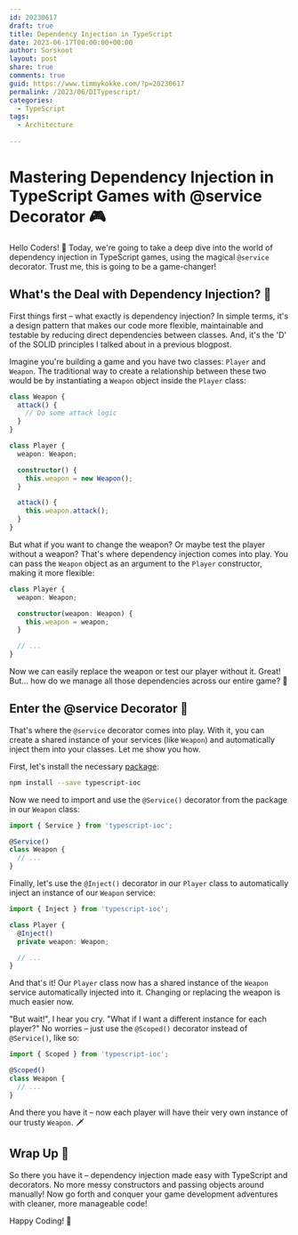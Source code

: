 ```yaml
---
id: 20230617
draft: true
title: Dependency Injection in TypeScript
date: 2023-06-17T00:00:00+00:00
author: Sorskoot
layout: post
share: true
comments: true
guid: https://www.timmykokke.com/?p=20230617
permalink: /2023/06/DITypescript/
categories:
  - TypeScript  
tags:
  - Architecture
  
---
```


# Mastering Dependency Injection in TypeScript Games with @service Decorator 🎮

Hello Coders! 👾 Today, we're going to take a deep dive into the world of dependency injection in TypeScript games, using the magical `@service` decorator. Trust me, this is going to be a game-changer!

## What's the Deal with Dependency Injection? 🤷

First things first – what exactly is dependency injection? In simple terms, it's a design pattern that makes our code more flexible, maintainable and testable by reducing direct dependencies between classes. And, it's the 'D' of the SOLID principles I talked about in a previous blogpost.

Imagine you're building a game and you have two classes: `Player` and `Weapon`. The traditional way to create a relationship between these two would be by instantiating a `Weapon` object inside the `Player` class:

```typescript
class Weapon {
  attack() {
    // Do some attack logic
  }
}

class Player {
  weapon: Weapon;

  constructor() {
    this.weapon = new Weapon();
  }

  attack() {
    this.weapon.attack();
  }
}
```

But what if you want to change the weapon? Or maybe test the player without a weapon? That's where dependency injection comes into play. You can pass the `Weapon` object as an argument to the `Player` constructor, making it more flexible:

```typescript
class Player {
  weapon: Weapon;

  constructor(weapon: Weapon) {
    this.weapon = weapon;
  }

  // ...
}
```

Now we can easily replace the weapon or test our player without it. Great! But... how do we manage all those dependencies across our entire game? 🤔

## Enter the @service Decorator 🚪

That's where the `@service` decorator comes into play. With it, you can create a shared instance of your services (like `Weapon`) and automatically inject them into your classes. Let me show you how.

First, let's install the necessary [package](https://www.npmjs.com/package/typescript-ioc):

```bash
npm install --save typescript-ioc
```

Now we need to import and use the `@Service()` decorator from the package in our `Weapon` class:

```typescript
import { Service } from 'typescript-ioc';

@Service()
class Weapon {
  // ...
}
```

Finally, let's use the `@Inject()` decorator in our `Player` class to automatically inject an instance of our `Weapon` service:

```typescript
import { Inject } from 'typescript-ioc';

class Player {
  @Inject()
  private weapon: Weapon;

  // ...
}
```

And that's it! Our `Player` class now has a shared instance of the `Weapon` service automatically injected into it. Changing or replacing the weapon is much easier now.

"But wait!", I hear you cry. "What if I want a different instance for each player?" No worries – just use the `@Scoped()` decorator instead of `@Service()`, like so:

```typescript
import { Scoped } from 'typescript-ioc';

@Scoped()
class Weapon {
  // ...
}
```

And there you have it – now each player will have their very own instance of our trusty `Weapon`. 🗡️

## Wrap Up 🎁

So there you have it – dependency injection made easy with TypeScript and decorators. No more messy constructors and passing objects around manually! Now go forth and conquer your game development adventures with cleaner, more manageable code!

Happy Coding! 🚀